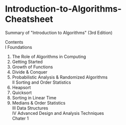 # Introduction-to-Algorithms-Cheatsheet
Summary of "Introduction to Algorithms" (3rd Edition)

Contents<br/>
I Foundations<br/>
  1. The Role of Algorithms in Computing<br/>
  2. Getting Started<br/>
  3. Growth of Functions<br/>
  4. Divide & Conquer<br/>
  5. Probabilistic Analysis & Randomized Algorithms<br/>
II Sorting and Order Statistics<br/>
  6. Heapsort<br/>
  7. Quicksort<br/>
  8. Sorting in Linear Time<br/>
  9. Medians & Order Statistics<br/>
III Data Structures<br/>
IV Advanced Design and Analysis Techniques<br/>
Chater 1<br/>
